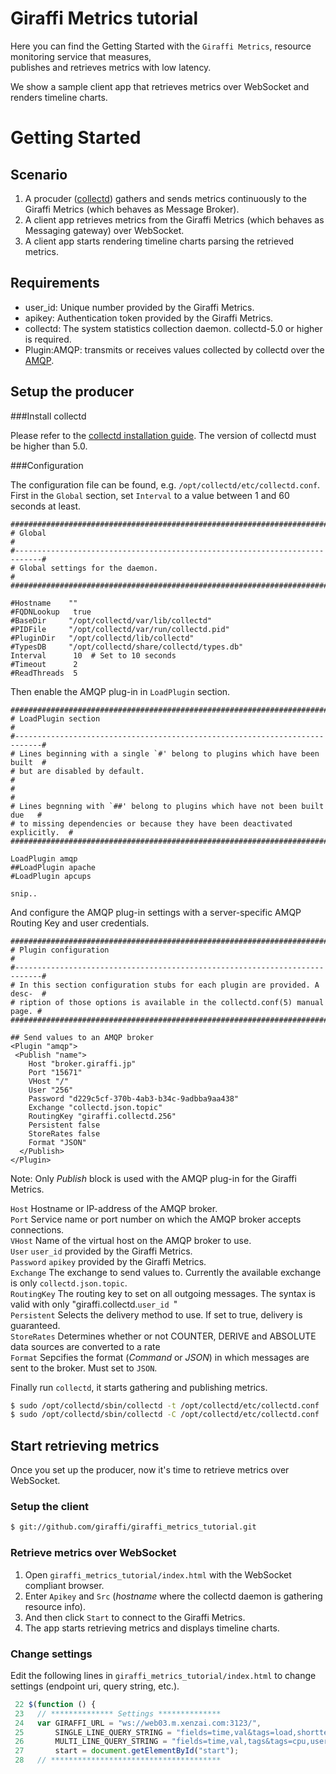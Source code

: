 # Giraffi Metrics tutorial

Here you can find the Getting Started with the `Giraffi Metrics`, 
 resource monitoring service that measures,   
publishes and retrieves metrics with low latency.   

We show a sample client app that retrieves metrics over WebSocket and renders timeline charts.

  
# Getting Started

## Scenario

1. A procuder ([collectd](http://collectd.org/)) gathers and sends metrics continuously to the Giraffi Metrics (which behaves as Message Broker). 
2. A client app retrieves metrics from the Giraffi Metrics (which behaves as Messaging gateway) over WebSocket.
3. A client app starts rendering timeline charts parsing the retrieved metrics.

## Requirements

* user_id: Unique number provided by the Giraffi Metrics.
* apikey: Authentication token provided by the Giraffi Metrics.
* collectd: The system statistics collection daemon. collectd-5.0 or higher is required.
* Plugin:AMQP: transmits or receives values collected by collectd over the [AMQP](http://www.amqp.org/).


## Setup the producer

###Install collectd

Please refer to the [collectd installation guide](http://collectd.org/download.shtml). The version of collectd must be higher than 5.0. 

###Configuration

The configuration file can be found, e.g. `/opt/collectd/etc/collectd.conf`.   
 First in the `Global` section, set `Interval` to a value between 1 and 60 seconds at least.

	##############################################################################
	# Global                                                                     #
	#----------------------------------------------------------------------------#
	# Global settings for the daemon.                                            #
	##############################################################################
	
	#Hostname    ""
	#FQDNLookup   true
	#BaseDir     "/opt/collectd/var/lib/collectd"
	#PIDFile     "/opt/collectd/var/run/collectd.pid"
	#PluginDir   "/opt/collectd/lib/collectd"
	#TypesDB     "/opt/collectd/share/collectd/types.db"
	Interval      10  # Set to 10 seconds
	#Timeout      2
	#ReadThreads  5


Then enable the AMQP plug-in in `LoadPlugin` section.

	##############################################################################
	# LoadPlugin section                                                         #
	#----------------------------------------------------------------------------#
	# Lines beginning with a single `#' belong to plugins which have been built  #
	# but are disabled by default.                                               #
	#                                                                            #
	# Lines begnning with `##' belong to plugins which have not been built due   #
	# to missing dependencies or because they have been deactivated explicitly.  #
	##############################################################################
	
	LoadPlugin amqp
	##LoadPlugin apache
	#LoadPlugin apcups
	
	snip..

And configure the AMQP plug-in settings with a server-specific AMQP Routing Key and user credentials.

	##############################################################################
	# Plugin configuration                                                       #
	#----------------------------------------------------------------------------#
	# In this section configuration stubs for each plugin are provided. A desc-  #
	# ription of those options is available in the collectd.conf(5) manual page. #
	##############################################################################
	
	## Send values to an AMQP broker
	<Plugin "amqp">
	 <Publish "name">
	    Host "broker.giraffi.jp"
	    Port "15671"
	    VHost "/"
	    User "256"
	    Password "d229c5cf-370b-4ab3-b34c-9adbba9aa438"
	    Exchange "collectd.json.topic"
	    RoutingKey "giraffi.collectd.256"
	    Persistent false
	    StoreRates false
	    Format "JSON"
	  </Publish>
	</Plugin>

Note: Only *Publish* block is used with the AMQP plug-in for the Giraffi Metrics. 

`Host` Hostname or IP-address of the AMQP broker.  
`Port` Service name or port number on which the AMQP broker accepts connections.  
`VHost` Name of the virtual host on the AMQP broker to use.  
`User` `user_id` provided by the Giraffi Metrics.  
`Password` `apikey` provided by the Giraffi Metrics.  
`Exchange` The exchange to send values to. Currently the available exchange is only `collectd.json.topic`.  
`RoutingKey` The routing key to set on all outgoing messages. The syntax is valid with only "giraffi.collectd.`user_id `"  
`Persistent` Selects the delivery method to use. If set to true, delivery is guaranteed.   
`StoreRates` Determines whether or not COUNTER, DERIVE and ABSOLUTE data sources are converted to a rate  
`Format` Sepcifies the format (*Command* or *JSON*) in which messages are sent to the broker. Must set to `JSON`.

Finally run `collectd`, it starts gathering and publishing metrics.
```sh
$ sudo /opt/collectd/sbin/collectd -t /opt/collectd/etc/collectd.conf  # Tests config and exit
$ sudo /opt/collectd/sbin/collectd -C /opt/collectd/etc/collectd.conf  # Makes run with the specified config
```
## Start retrieving metrics

Once you set up the producer, now it's time to retrieve metrics over WebSocket.


### Setup the client
```sh
$ git://github.com/giraffi/giraffi_metrics_tutorial.git
```	
	
### Retrieve metrics over WebSocket

1. Open `giraffi_metrics_tutorial/index.html` with the WebSocket compliant browser. 
2. Enter `Apikey` and `Src` (*hostname* where the collectd daemon is gathering resource info). 
3. And then click `Start` to connect to the Giraffi Metrics.
4. The app starts retrieving metrics and displays timeline charts.


### Change settings

Edit the following lines in `giraffi_metrics_tutorial/index.html` to change settings (endpoint uri, query string, etc.). 


```javascript
 22 $(function () {
 23   // ************** Settings **************
 24   var GIRAFFI_URL = "ws://web03.m.xenzai.com:3123/",
 25       SINGLE_LINE_QUERY_STRING = "fields=time,val&tags=load,shortterm",
 26       MULTI_LINE_QUERY_STRING = "fields=time,val,tags&tags=cpu,user",
 27       start = document.getElementById("start");
 28   // **************************************
```

